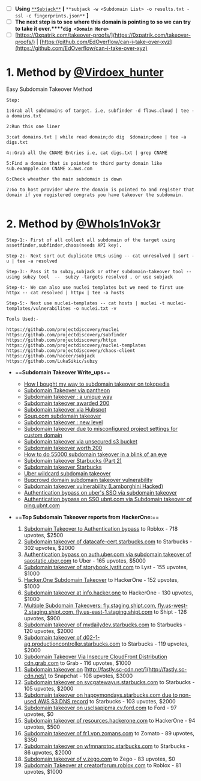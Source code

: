 - [ ] **Using** [`**Subjack**`](https://github.com/haccer/subjack) [](https://github.com/haccer/subjack)**[** `**subjack -w <Subdomain List> -o results.txt -ssl -c fingerprints.json**` **]**
- [ ] **The next step is to see where this domain is pointing to so we can try to take it over.****`dig <Domain Here>`**
- [ ] [https://0xpatrik.com/takeover-proofs/](https://0xpatrik.com/takeover-proofs/) | [https://github.com/EdOverflow/can-i-take-over-xyz](https://github.com/EdOverflow/can-i-take-over-xyz)
#  1. Method by [@Virdoex_hunter](https://twitter.com/Virdoex_hunter)
Easy Subdomain Takeover Method
```
Step:

1:Grab all subdomains of target. i.e, subfinder -d flaws.cloud | tee -a domains.txt
			
2:Run this one liner
			
3:cat domains.txt | while read domain;do dig  $domain;done | tee -a digs.txt
			
4::Grab all the CNAME Entries i.e, cat digs.txt | grep CNAME
			
5:Find a domain that is pointed to third party domain like sub.exampple.com CNAME x.aws.com
			
6:Check wheather the main subdomain is down
			
7:Go to host provider where the domain is pointed to and register that domain if you registered congrats you have takeover the subdomain.
			
```

# 2. Method by [@WhoIs1nVok3r](https://twitter.com/WhoIs1nVok3r)
```
Step-1:- First of all collect all subdomain of the target using assetfinder,subfinder,chaos(needs API key).

Step-2:- Next sort out duplicate URLs using -- cat unresolved | sort -u | tee -a resolved

Step-3:- Pass it to subzy,subjack or other subdomain-takeover tool -- using subzy tool  --  subzy -targets resolved , or use subjack

Step-4:- We can also use nuclei templates but we need to first use httpx -- cat resolved | httpx | tee -a hosts

Step-5:- Next use nuclei-templates -- cat hosts | nuclei -t nuclei-templates/vulnerabilites -o nuclei.txt -v 

Tools Used:-

https://github.com/projectdiscovery/nuclei
https://github.com/projectdiscovery/subfinder
https://github.com/projectdiscovery/httpx
https://github.com/projectdiscovery/nuclei-templates
https://github.com/projectdiscovery/chaos-client
https://github.com/haccer/subjack
https://github.com/LukaSikic/subzy
```


- ==**Subdomain Takeover Write_ups**==
    
    - [How I bought my way to subdomain takeover on tokopedia](https://medium.com/bugbountywriteup/how-i-bought-my-way-to-subdomain-takeover-on-tokopedia-8c6697c85b4d)
    - [Subdomain Takeover via pantheon](https://smaranchand.com.np/2019/12/subdomain-takeover-via-pantheon/)
    - [Subdomain takeover : a unique way](https://www.mohamedharon.com/2019/11/subdomain-takeover-via.html)
    - [Subdomain takeover awarded 200](https://medium.com/@friendly_/subdomain-takeover-awarded-200-8296f4abe1b0)
    - [Subdomain takeover via Hubspot](https://www.mohamedharon.com/2019/02/subdomain-takeover-via-hubspot.html)
    - [Souq.com subdomain takeover](https://www.mohamedharon.com/2019/02/souqcom-subdomain-takeover-via.html)
    - [Subdomain takeover : new level](https://medium.com/bugbountywriteup/subdomain-takeover-new-level-43f88b55e0b2)
    - [Subdomain takeover due to misconfigured project settings for custom domain](https://medium.com/@prial261/subdomain-takeover-dew-to-missconfigured-project-settings-for-custom-domain-46e90e702969)
    - [Subdomain takeover via unsecured s3 bucket](https://blog.securitybreached.org/2018/09/24/subdomain-takeover-via-unsecured-s3-bucket/)
    - [Subdomain takeover worth 200](https://medium.com/@alirazzaq/subdomain-takeover-worth-200-ed73f0a58ffe)
    - [How to do 55000 subdomain takeover in a blink of an eye](https://medium.com/@thebuckhacker/how-to-do-55-000-subdomain-takeover-in-a-blink-of-an-eye-a94954c3fc75)
    - [Subdomain takeover Starbucks (Part 2)](https://0xpatrik.com/subdomain-takeover-starbucks-ii/)
    - [Subdomain takeover Starbucks](https://0xpatrik.com/subdomain-takeover-starbucks/)
    - [Uber wildcard subdomain takeover](https://blog.securitybreached.org/2017/11/20/uber-wildcard-subdomain-takeover)
    - [Bugcrowd domain subdomain takeover vulnerability](https://blog.securitybreached.org/2017/10/10/bugcrowds-domain-subdomain-takeover-vulnerability)
    - [Subdomain takeover vulnerability (Lamborghini Hacked)](https://blog.securitybreached.org/2017/10/10/subdomain-takeover-lamborghini-hacked/)
    - [Authentication bypass on uber's SSO via subdomain takeover](https://www.arneswinnen.net/2017/06/authentication-bypass-on-ubers-sso-via-subdomain-takeover/)
    - [Authentication bypass on SSO ubnt.com via Subdomain takeover of ping.ubnt.com](https://www.arneswinnen.net/2016/11/authentication-bypass-on-sso-ubnt-com-via-subdomain-takeover-of-ping-ubnt-com/)
    
- ==**Top Subdomain Takeover reports from HackerOne:**==
    
    1. [Subdomain Takeover to Authentication bypass](https://hackerone.com/reports/335330) to Roblox - 718 upvotes, $2500
    2. [Subdomain takeover of datacafe-cert.starbucks.com](https://hackerone.com/reports/665398) to Starbucks - 302 upvotes, $2000
    3. [Authentication bypass on auth.uber.com via subdomain takeover of saostatic.uber.com](https://hackerone.com/reports/219205) to Uber - 165 upvotes, $5000
    4. [Subdomain takeover of storybook.lystit.com](https://hackerone.com/reports/779442) to Lyst - 155 upvotes, $1000
    5. [Hacker.One Subdomain Takeover](https://hackerone.com/reports/159156) to HackerOne - 152 upvotes, $1000
    6. [Subdomain takeover at info.hacker.one](https://hackerone.com/reports/202767) to HackerOne - 130 upvotes, $1000
    7. [Multiple Subdomain Takeovers: fly.staging.shipt.com, fly.us-west-2.staging.shipt.com, fly.us-east-1.staging.shipt.com](https://hackerone.com/reports/576857) to Shipt - 126 upvotes, $900
    8. [Subdomain takeover of mydailydev.starbucks.com](https://hackerone.com/reports/570651) to Starbucks - 120 upvotes, $2000
    9. [Subdomain takeover of d02-1-ag.productioncontroller.starbucks.com](https://hackerone.com/reports/661751) to Starbucks - 119 upvotes, $2000
    10. [Subdomain Takeover Via Insecure CloudFront Distribution cdn.grab.com](https://hackerone.com/reports/352869) to Grab - 116 upvotes, $1000
    11. [Subdomain takeover on](https://hackerone.com/reports/154425) [http://fastly.sc-cdn.net/](http://fastly.sc-cdn.net/) to Snapchat - 108 upvotes, $3000
    12. [Subdomain takeover on svcgatewayus.starbucks.com](https://hackerone.com/reports/325336) to Starbucks - 105 upvotes, $2000
    13. [Subdomain takeover on happymondays.starbucks.com due to non-used AWS S3 DNS record](https://hackerone.com/reports/186766) to Starbucks - 103 upvotes, $2000
    14. [Subdomain takeover on usclsapipma.cv.ford.com](https://hackerone.com/reports/484420) to Ford - 97 upvotes, $0
    15. [Subdomain takeover of resources.hackerone.com](https://hackerone.com/reports/863551) to HackerOne - 94 upvotes, $500
    16. [Subdomain takeover of fr1.vpn.zomans.com](https://hackerone.com/reports/1182864) to Zomato - 89 upvotes, $350
    17. [Subdomain takeover on wfmnarptpc.starbucks.com](https://hackerone.com/reports/388622) to Starbucks - 86 upvotes, $2000
    18. [Subdomain takeover of v.zego.com](https://hackerone.com/reports/1180697) to Zego - 83 upvotes, $0
    19. [Subdomain Takeover at creatorforum.roblox.com](https://hackerone.com/reports/264494) to Roblox - 81 upvotes, $1000